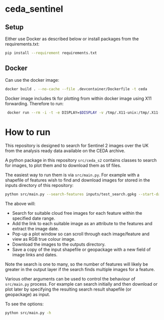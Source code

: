 # ceda_sentinel

## Setup
Either use Docker as described below or install packages from the requirements.txt:

```bash
pip install --requirement requirements.txt
```

## Docker
Can use the docker image:

```bash
docker build . --no-cache --file .devcontainer/Dockerfile -t ceda
```
Docker image includes tk for plotting from within docker image using X11 forwarding. Therefore to run:
```bash
 docker run --rm -i -t -e DISPLAY=$DISPLAY -v /tmp/.X11-unix:/tmp/.X11-unix -p 127.0.0.1:8888:8888 -w /app --mount type=bind,src="$(pwd)",target=/app ceda
```
# How to run
This repository is designed to search for Sentinel 2 images over the UK from the analysis ready data available on the CEDA 
archive. 

A python package in this repository `src/ceda_s2` contains classes to search for images, to plot them and to download them as 
tif files.

The easiest way to run them is via `src/main.py`. For example with a shapefile of features wish to find and download images 
for stored in the inputs directory of this repository:

```bash
python src/main.py --search-features inputs/test_search.gpkg --start-date 2024-04-01 --end-date 2024-05-31 --plot --download
```
The above will:
- Search for suitable cloud free images for each feature within the specified date range.
- Add the link to each suitable image as an attribute to the features and extract the image date.
- Pop-up a plot window so can scroll through each image/feature and view as RGB true colour image.
- Download the images to the outputs directory.
- Save a copy of the input shapefile or geopackage with a new field of image links and dates.

Note the search is one to many, so the number of features will likely be greater in the output layer if the search finds 
multiple images for a feature.

Various other arguments can be used to control the behaviour of `src/main.py` process. For example can search initially and 
then download or plot later by specifying the resulting search result shapefile (or geopackage) as input.

To see the options:
```bash
python src/main.py -h
```